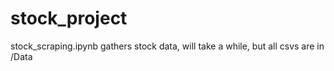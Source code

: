 # stock_project
stock_scraping.ipynb gathers stock data, will take a while, but all csvs are in /Data
